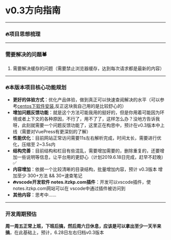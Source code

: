 # v0.3方向指南

---

### 🔥项目思想梳理

---

### 需要解决的问题🕷

1. 需要解决缓存的问题（需要禁止浏览器缓存，达到每次请求都是最新的内容）


---

### 🔥本版本项目核心功能规划

- **更好的体验方式**：优化产品体验，做到真正可以快速查阅解决的水平（可以参考[centos下软件安装](https://notes.itzkp.com/1.quickcheck/3.%E8%BF%90%E7%BB%B4/1.Centos%E4%B8%8B%E5%AE%89%E8%A3%85%E5%90%84%E7%A7%8D%E8%BD%AF%E4%BB%B6.html),反正这块我自己用的是比较舒心的）
- **增加问题反馈功能**：就是这个方法可能我用的挺好的，但是你用着可能因为环境或者上下文的各种原因，不行了，用不了了，这样怎么办？没地方告诉我呀，此刻就需要一个问题反馈功能了，这里正在构思中，预计在v0.3版本中上线（需要对VuePress有更深刻的了解）
- **性能优化**：目前网站正常访问需要11s左右解析完成，时间太长，需要进行优化，压缩至 2~3.5s内
- **结构完善**：目前结构和栏目有些混乱，需要增加需要的，删除重复的，还要增加一些说明等信息，让平台用的更舒心（计划2019.6.18日完成，赶早不赶晚）✅
- **内容增加**：依据一个比较清晰的目录结构，批量增加内容，预计 v0.3版本 增加至少 300+方法 && 30+速查笔记
- **🔥vscode开发软件 notes.itzkp.com插件**：开发可以vscode插件，使 notes.itzkp.com网站可以在 vscode中通过插件被访问到
- **其他内容**：思考中......

---

### 开发周期预估

**周一周五正常上班，下班后搞，然后周六日休息，应该是可以拿出至少一天半来搞**，在此基础上，预计，6.28日左右归档v0.3版本

